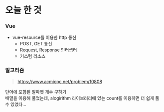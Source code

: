 # 오늘 한 것 
### Vue
- vue-resource를 이용한 http 통신
    - POST, GET 통신
    - Request, Response 인터셉터
    - 커스텀 리소스

### 알고리즘
> https://www.acmicpc.net/problem/10808

단어에 포함된 알파벳 개수 구하기<br>
배열을 이용해 풀었는데, alogirithm 라이브러리에 있는 count를 이용하면 더 쉽게 풀 수 있었다...
